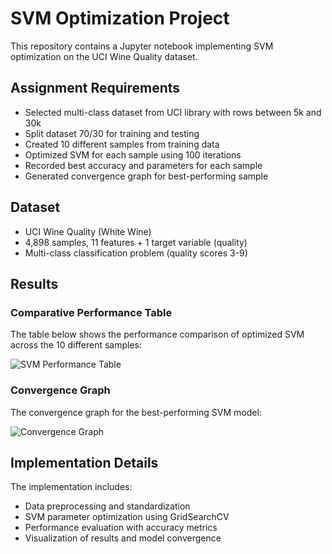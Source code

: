 # SVM Optimization Project

This repository contains a Jupyter notebook implementing SVM optimization on the UCI Wine Quality dataset.

## Assignment Requirements
- Selected multi-class dataset from UCI library with rows between 5k and 30k
- Split dataset 70/30 for training and testing
- Created 10 different samples from training data
- Optimized SVM for each sample using 100 iterations
- Recorded best accuracy and parameters for each sample
- Generated convergence graph for best-performing sample

## Dataset
- UCI Wine Quality (White Wine)
- 4,898 samples, 11 features + 1 target variable (quality)
- Multi-class classification problem (quality scores 3-9)

## Results

### Comparative Performance Table
The table below shows the performance comparison of optimized SVM across the 10 different samples:

![SVM Performance Table]([images/svm_performance_table.png](https://github.com/ayu-shiirathore/Parameter-Optimization/blob/main/Screenshot%202025-04-19%20221213.png))

### Convergence Graph
The convergence graph for the best-performing SVM model:

![Convergence Graph](images/convergence_graph.png)


## Implementation Details
The implementation includes:
- Data preprocessing and standardization
- SVM parameter optimization using GridSearchCV
- Performance evaluation with accuracy metrics
- Visualization of results and model convergence


